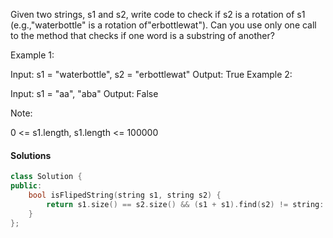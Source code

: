 Given two strings, s1 and s2, write code to check if s2 is a rotation of s1 (e.g.,"waterbottle" is a rotation of"erbottlewat"). Can you use only one call to the method that checks if one word is a substring of another?

Example 1:

Input: s1 = "waterbottle", s2 = "erbottlewat"
Output: True
Example 2:

Input: s1 = "aa", "aba"
Output: False
 

Note:

0 <= s1.length, s1.length <= 100000

#### Solutions

```c++
class Solution {
public:
    bool isFlipedString(string s1, string s2) {
        return s1.size() == s2.size() && (s1 + s1).find(s2) != string::npos;
    }
};
```